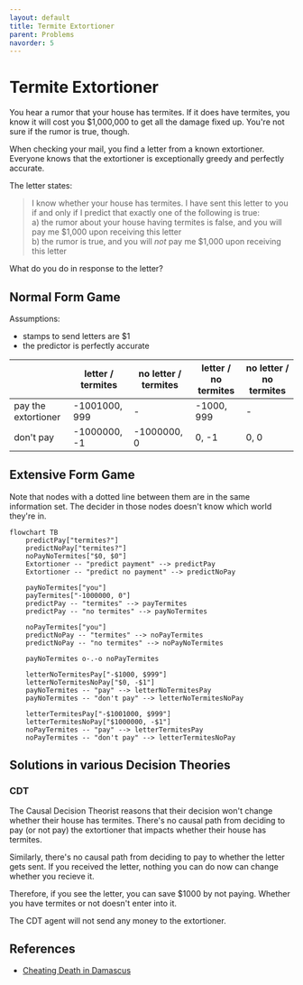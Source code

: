 ```yaml
---
layout: default
title: Termite Extortioner
parent: Problems
navorder: 5
---
```


# Termite Extortioner

You hear a rumor that your house has termites. If it does have termites, you know it will cost you $1,000,000 to get all the damage fixed up. You're not sure if the rumor is true, though.

When checking your mail, you find a letter from a known extortioner. Everyone knows that the extortioner is exceptionally greedy and perfectly accurate.

The letter states:

> I know whether your house has termites. I have sent this letter to you if and only if I predict that exactly one of the following is true:   
> a) the rumor about your house having termites is false, and you will pay me $1,000 upon receiving this letter   
> b) the rumor is true, and you will _not_ pay me $1,000 upon receiving this letter

What do you do in response to the letter?

## Normal Form Game

Assumptions:
* stamps to send letters are $1
* the predictor is perfectly accurate

| | letter / termites | no letter / termites | letter / no termites | no letter / no termites |
|---|---|---|---|---|
| pay the extortioner | -1001000, 999 | - | -1000, 999 | - |
| don't pay  | -1000000, -1 | -1000000, 0 | 0, -1 | 0, 0 |

## Extensive Form Game

Note that nodes with a dotted line between them are in the same information set. The decider in those nodes doesn't know which world they're in.

```mermaid
flowchart TB
    predictPay["termites?"]
    predictNoPay["termites?"]
    noPayNoTermites["$0, $0"]
	Extortioner -- "predict payment" --> predictPay
    Extortioner -- "predict no payment" --> predictNoPay
    
    payNoTermites["you"]
    payTermites["-1000000, 0"]
    predictPay -- "termites" --> payTermites
    predictPay -- "no termites" --> payNoTermites

    noPayTermites["you"]
    predictNoPay -- "termites" --> noPayTermites
    predictNoPay -- "no termites" --> noPayNoTermites

    payNoTermites o-.-o noPayTermites

    letterNoTermitesPay["-$1000, $999"]
    letterNoTermitesNoPay["$0, -$1"]
    payNoTermites -- "pay" --> letterNoTermitesPay
    payNoTermites -- "don't pay" --> letterNoTermitesNoPay

    letterTermitesPay["-$1001000, $999"]
    letterTermitesNoPay["$1000000, -$1"]
    noPayTermites -- "pay" --> letterTermitesPay
    noPayTermites -- "don't pay" --> letterTermitesNoPay
```

## Solutions in various Decision Theories

### CDT

The Causal Decision Theorist reasons that their decision won't change whether their house has termites. There's no causal path from deciding to pay (or not pay) the extortioner that impacts whether their house has termites.

Similarly, there's no causal path from deciding to pay to whether the letter gets sent. If you received the letter, nothing you can do now can change whether you recieve it.

Therefore, if you see the letter, you can save $1000 by not paying. Whether you have termites or not doesn't enter into it.

The CDT agent will not send any money to the extortioner.

## References

* [Cheating Death in Damascus](https://intelligence.org/files/DeathInDamascus.pdf)
